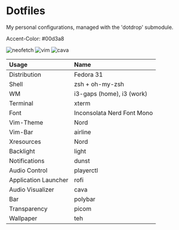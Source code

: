 Dotfiles
========

My personal configurations, managed with the 'dotdrop' submodule.

Accent-Color: #00d3a8

![neofetch](https://i.imgur.com/vvGbeeL.png)
![vim](https://i.imgur.com/m6NoNJE.png)
![cava](https://i.imgur.com/GWsLaU8.png)

| Usage | Name |
| :--- | :--- |
| Distribution | Fedora 31 |
| Shell | zsh + oh-my-zsh |
| WM | i3-gaps (home), i3 (work) |
| Terminal | xterm |
| Font | Inconsolata Nerd Font Mono |
| Vim-Theme | Nord |
| Vim-Bar | airline |
| Xresources | Nord |
| Backlight | light |
| Notifications | dunst |
| Audio Control | playerctl |
| Application Launcher | rofi |
| Audio Visualizer | cava |
| Bar | polybar |
| Transparency | picom |
| Wallpaper | teh |
